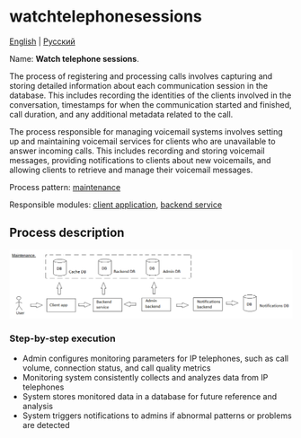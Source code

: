 # watchtelephonesessions

[English](watchtelephonesessions.md) | [Русский](watchtelephonesessions.ru.md)

Name: **Watch telephone sessions**.

The process of registering and processing calls involves capturing and storing detailed information about each communication session in the database. This includes recording the identities of the clients involved in the conversation, timestamps for when the communication started and finished, call duration, and any additional metadata related to the call.

The process responsible for managing voicemail systems involves setting up and maintaining voicemail services for clients who are unavailable to answer incoming calls. This includes recording and storing voicemail messages, providing notifications to clients about new voicemails, and allowing clients to retrieve and manage their voicemail messages.

Process pattern: [maintenance](../../processpatterns/maintenance.md)

Responsible modules: [client application](../../frontend/adminclient.md), [backend service](../../backend/adminbackend.md)

## Process description

![maintenance_overall](../../img/maintenance_overall.png)

### Step-by-step execution

- Admin configures monitoring parameters for IP telephones, such as call volume, connection status, and call quality metrics
- Monitoring system consistently collects and analyzes data from IP telephones
- System stores monitored data in a database for future reference and analysis
- System triggers notifications to admins if abnormal patterns or problems are detected
